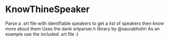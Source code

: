 # KnowThineSpeaker
Parse a .srt file with identifiable speakers to get a list of speakers then know more about them
Uses the dank srtparser.h library by @saurabhshri
As an example use the included .srt file :)
